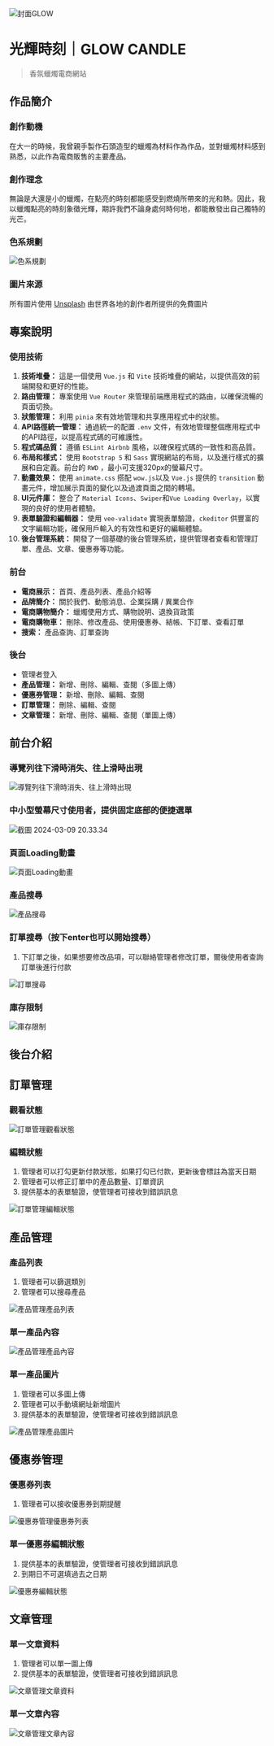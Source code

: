 ![封面GLOW](https://storage.googleapis.com/vue-course-api.appspot.com/orli-hexschool/1709994083234.png?GoogleAccessId=firebase-adminsdk-zzty7%40vue-course-api.iam.gserviceaccount.com&Expires=1742169600&Signature=LXePjMmbqjo5tPzywIn0NUyf%2Fd8SsFnL4OlfSwoSD2ZJRuZgqfjtq%2FgqzlhfdHXE12kD5w%2Fbqd6mMtjR4TUYRRpshrYwBkD7GsTk0i%2Bjozd8VsdfAvnszeOHm4qFJoKQR4jLwiou%2BVXJK6FWqXLZd2aFDsoSOa4lzr5A%2BwM7oIqK%2FfSZCYkTUi6Ma%2FBq0JKYKTr2XzLQCjheEsp%2FU0eZnPUgz8I73K%2F8dSvxfQXnot39AYq4IqTdpAh%2BC7VaVL%2Fj7VpvjoNFv4PV9LTCgjavavvh65AI0VbKID4m7UhfTD8Jmh4VsfkISbHBu7qU1sHRVsF%2Bx5mZJqQcgS321J543g%3D%3D)
# 光輝時刻｜GLOW CANDLE
> 香氛蠟燭電商網站
## 作品簡介
### 創作動機
在大一的時候，我曾親手製作石頭造型的蠟燭為材料作為作品，並對蠟燭材料感到熟悉，以此作為電商販售的主要產品。
### 創作理念
無論是大還是小的蠟燭，在點亮的時刻都能感受到燃燒所帶來的光和熱。因此，我以蠟燭點亮的時刻象徵光輝，期許我們不論身處何時何地，都能散發出自己獨特的光芒。
### 色系規劃
![色系規劃](https://storage.googleapis.com/vue-course-api.appspot.com/orli-hexschool/1709994311121.png?GoogleAccessId=firebase-adminsdk-zzty7%40vue-course-api.iam.gserviceaccount.com&Expires=1742169600&Signature=dsNHWlB51TvPvKHZRp13r9cW1%2FDgg6c%2B9qvcu%2BAoATLzQouN5oG97InyuTh6cJ3IkEnNU4bPhE%2B0fZ%2BQLCae45bvS0w1bAVPu8%2FQf79XG9WhycruN9XjuGhBzuaASxOk94J7pC6K4v57yM%2BoqbbJvbS5U158xgi0NoJyLipTF3t%2FBKgnEb2Kpl%2F6W%2Bzw0QBjMCdS%2FbUHH0R0Brd4ppG8lduiP99d15jQ1fEh6Te0FR4Sy1493jQVb8cM7ndI%2BWpwVLA81%2FZvbDF87EsIHizt4kFEkzrQWYEboTwCKek04ayuyO9ypmTMMdcEtBJUazOoI96sS4UBXHQejR2fZd7EGQ%3D%3D)
### 圖片來源
所有圖片使用 [Unsplash](https://unsplash.com/) 由世界各地的創作者所提供的免費圖片

## 專案說明
### 使用技術
1. **技術堆疊：** 
這是一個使用 `Vue.js` 和 `Vite` 技術堆疊的網站，以提供高效的前端開發和更好的性能。
2. **路由管理：** 
專案使用 `Vue Router` 來管理前端應用程式的路由，以確保流暢的頁面切換。
3. **狀態管理：** 
利用 `pinia` 來有效地管理和共享應用程式中的狀態。
4. **API路徑統一管理：** 
通過統一的配置 `.env` 文件，有效地管理整個應用程式中的API路徑，以提高程式碼的可維護性。
5. **程式碼品質：** 
遵循 `ESLint Airbnb` 風格，以確保程式碼的一致性和高品質。
6. **布局和樣式：** 
使用 `Bootstrap 5` 和 `Sass` 實現網站的布局，以及進行樣式的擴展和自定義。前台的 `RWD` ，最小可支援320px的螢幕尺寸。
7. **動畫效果：** 使用 `animate.css` 搭配 `wow.js`以及 `Vue.js` 提供的 `transition` 動畫元件，增加展示頁面的變化以及過渡頁面之間的轉場。
8. **UI元件庫：** 
整合了 `Material Icons`、`Swiper`和`Vue Loading Overlay`，以實現的良好的使用者體驗。
9. **表單驗證和編輯器：** 
使用 `vee-validate` 實現表單驗證，`ckeditor` 供豐富的文字編輯功能，確保用戶輸入的有效性和更好的編輯體驗。
10. **後台管理系統：** 
開發了一個基礎的後台管理系統，提供管理者查看和管理訂單、產品、文章、優惠券等功能。



### 前台
*  **電商展示：** 首頁、產品列表、產品介紹等
*  **品牌簡介：** 關於我們、動態消息、企業採購 / 異業合作
*  **電商購物簡介：** 蠟燭使用方式、購物說明、退換貨政策
*  **電商購物車：** 刪除、修改產品、使用優惠券、結帳、下訂單、查看訂單
*  **搜索：** 產品查詢、訂單查詢

### 後台
* 管理者登入
*  **產品管理：** 新增、刪除、編輯、查閱（多圖上傳）
*  **優惠券管理：** 新增、刪除、編輯、查閱
*  **訂單管理：** 刪除、編輯、查閱
*  **文章管理：** 新增、刪除、編輯、查閱（單圖上傳）

## 前台介紹

### 導覽列往下滑時消失、往上滑時出現
![導覽列往下滑時消失、往上滑時出現](https://i.imgur.com/rIrEIXu.gif)

### 中小型螢幕尺寸使用者，提供固定底部的便捷選單
![截圖 2024-03-09 20.33.34](https://storage.googleapis.com/vue-course-api.appspot.com/orli-hexschool/1709994827639.png?GoogleAccessId=firebase-adminsdk-zzty7%40vue-course-api.iam.gserviceaccount.com&Expires=1742169600&Signature=nV1RRtiTnB7XMYlmCevjYXquuTETBbKTUFSanE4TPJmV040l3iTNylCQUlIIhMyS3%2FDTeWYgg0AlNHR35W%2BT9ULm%2BJfXK3Gm3XXRlqGAIdYpRIYvzt3hOCg9%2B0%2FgxnXx%2BmKb2ji4s8bYhUTwgmPMMbEhRWDUZjk8blNAGpfxZtAMQ2ld6CzkxyjVELedMjg7msbPC0hyL4%2FkHgKsdvz8XvTZ1yXzgT3yAkMXkgzjjJ0P1eRQaN5AX%2F87bE88d0tP%2Bf%2B5TDW5cb%2BniD7M0sYoJIm4X%2FuEo2kkd5EmhMKlnI3KAF8JFkWiih00wnhuavq87Oaxzo1loSiKou4EfBSqfw%3D%3D)

### 頁面Loading動畫
![頁面Loading動畫](https://i.imgur.com/Xvz3RKS.gif)
### 產品搜尋
![產品搜尋](https://i.imgur.com/76NkcSY.gif)
### 訂單搜尋（按下enter也可以開始搜尋）
1. 下訂單之後，如果想要修改品項，可以聯絡管理者修改訂單，爾後使用者查詢訂單後進行付款

![訂單搜尋](https://i.imgur.com/wvRRiDU.gif)
### 庫存限制
![庫存限制](https://i.imgur.com/PFdMd5Y.gif)

## 後台介紹

## 訂單管理
### 觀看狀態
![訂單管理觀看狀態](https://storage.googleapis.com/vue-course-api.appspot.com/orli-hexschool/1710031316801.png?GoogleAccessId=firebase-adminsdk-zzty7%40vue-course-api.iam.gserviceaccount.com&Expires=1742169600&Signature=DzonSBP0YJh0gRuKcWLFpDRcQX143xAFe%2BmSNx5bkb2f2PxVKPd0gkIQejMU2R%2FfGL4g32o0KUjOlt5%2BmuoBD%2FcISc4TlsNoC%2B1fbH%2FxZJCflotcjGAaUQwPZr8HEnXm3Pe3DGgyUN6ywtS88ra80UCI3Iq%2BLkrAAVCt0ZQUnXTsM4Pu1CpIlaTEseauvhQptqETa%2FMyZJb9Ee%2Byko3henuRkBkE7ZshwqE9WzSEwRXe5qY%2FlemuB1HfGzl5j0ju97Aizg1AjZ2hR0MGi%2BTKuYABNC3OQKqtcnWg5oYvZD2cBBhI5uH5x2%2BBVB9MFKAQBTj7Zw9kYc4gitJxdAKTZQ%3D%3D)
### 編輯狀態
1. 管理者可以打勾更新付款狀態，如果打勾已付款，更新後會標註為當天日期
2. 管理者可以修正訂單中的產品數量、訂單資訊
3. 提供基本的表單驗證，使管理者可接收到錯誤訊息

![訂單管理編輯狀態](https://storage.googleapis.com/vue-course-api.appspot.com/orli-hexschool/1710031369281.png?GoogleAccessId=firebase-adminsdk-zzty7%40vue-course-api.iam.gserviceaccount.com&Expires=1742169600&Signature=aBlIjLNe18rbr0hc0tad%2Bs7wFfv3M%2FrlsO1ivcPqr%2FqssO5TbhVjiomujcVImcuK53TxFTSd%2FNH2JpVNNaJqzZRpA%2BHiGmPlsKhMRbSJGJreoIuFjzZY6B1mx6B%2FqGphOedTvJJ1hILRLNby2yxs%2FDzMqzBmx2bcMIoFJuB0GBed%2BMxDjqRukQw4WlCODI4DKMVifjAF8neJOc6kz7DgY3W4VkxCR44UgBHx61bX6dPmkGW0%2F%2F1n1b%2Bk4Nriogg9OI1AoyTW3U3W1t2QvMNV0m2ltUjYCL8xRXek7mNHqORnkA5JQDfBlEa%2BNVGIeQhDhALmzyrc%2FDplVQB%2B95WVYw%3D%3D)



## 產品管理
### 產品列表
1. 管理者可以篩選類別
2. 管理者可以搜尋產品

![產品管理產品列表](https://storage.googleapis.com/vue-course-api.appspot.com/orli-hexschool/1710031437507.png?GoogleAccessId=firebase-adminsdk-zzty7%40vue-course-api.iam.gserviceaccount.com&Expires=1742169600&Signature=QW9bcVTHgfVvtkTbHrq27T1zXtDGYOK8xrD4oqVKwNjmtyYEhOW2PQL2xhs9Pwk%2B9fojvL5xdc0L4Z33LX%2BBt4bojzRYQ2Jv11R18m9SvmWmosWC4YR7a15MHUG6aCPG4H%2BB1tSVHQbwLngXjT1v%2FQjBlIDiUIdI12c9scqkXKMKGxnfSTv9TazzUvJdtOY4ye5JfY25laA7PdYchTkV7GgXJCt8h5X7hpWjVvCzdvR5%2FBLe%2BuNVhqcGxC4GSwmYXpKm%2BAxd9cHMJVxztwBOlyClwN6LGLPrEjrPyV3VFCoArvzUKAx8tX%2BFZqKt5iAavT2Tb%2FcWKS%2BjJHesu0H63A%3D%3D)

### 單一產品內容
![產品管理產品內容](https://storage.googleapis.com/vue-course-api.appspot.com/orli-hexschool/1710031475512.png?GoogleAccessId=firebase-adminsdk-zzty7%40vue-course-api.iam.gserviceaccount.com&Expires=1742169600&Signature=gMNYFOm%2BxKcJwp3bOhUSClV%2BjuFNdpIC1KVjOAqFpuJoqtKuITUWw%2BAmEUmiTaj9wWprP0K7EpW0ZYQdAI7OkV%2Fu0%2BQ1rlj3KNl4HpFoWVVG%2FokQJNP%2FkwVk7wGiYsJEprq0%2FzEdoWj3JAHu0GrFYbDBv1i6NI6%2Bo9lcN8v8xIuAuDwLSYadfK2EAZyeFUtwBlNxYTedYSzMp%2BQuWkJ8YVZiwjupZqxuFwWdQVfxu73i2A2Y%2BkCQ%2FeBLsoEPdEfhUAlZ103FMRPkBiGpXx4Y8QnTKeeB1wZpFiqI%2B7CmhV4KzVCmHnsHpSIgQvirKr1FHsUccStO9COk%2B5dO3b7Y4Q%3D%3D)
### 單一產品圖片
1. 管理者可以多圖上傳
2. 管理者可以手動填網址新增圖片
3. 提供基本的表單驗證，使管理者可接收到錯誤訊息

![產品管理產品圖片](https://storage.googleapis.com/vue-course-api.appspot.com/orli-hexschool/1710031516806.jpg?GoogleAccessId=firebase-adminsdk-zzty7%40vue-course-api.iam.gserviceaccount.com&Expires=1742169600&Signature=o2wnjbPekIILAehEI6JStBdF7oz9HKAIQbE7%2FIJVXhzvzvrtvzeB%2BGbo9fnM8gPV1t2ME8%2BMvS5wDKNsvfprUdPlHmfnf7s0p5dz9KLY9X6d9R%2BKOdog2e1v%2FdpTtZ%2FLqyKJSdtWymMfTxMFbb34oPfp5Clu5wbYPhY5qer8tJrn52sh9wkDvKWKpoQqYJ3KynIWfNiLanTPCWOaLPI05SOKT7WfNVEHsGY7Jslh%2FY5vKYkZJKlKdPNE5nEOoNN2xFT3urItCYTTT6LAggpNSzb8e55dkrULKYLMbTdxLj%2F%2FiA0O7PxHC3iV8bvdpQIxvM%2BHbRelPo4Cj59dF1YkcQ%3D%3D)


## 優惠券管理
### 優惠券列表
1. 管理者可以接收優惠券到期提醒

![優惠券管理優惠券列表](https://storage.googleapis.com/vue-course-api.appspot.com/orli-hexschool/1710031568356.png?GoogleAccessId=firebase-adminsdk-zzty7%40vue-course-api.iam.gserviceaccount.com&Expires=1742169600&Signature=VjqlQztzM%2BsHBV2cQJQSs58zRc4K1GfrW2XvNLcQz%2B2gb%2BH782OsBKZgQSuQ%2FLsllEVur9qc%2FVzmeUiKBYB0V%2Fa5rDx6RMJT5IlOQBoeNHq1%2BuJ2DAhdctsga3GTQzgkL7%2BeaVxs4oXnooYgUGp4%2Brra2SoyBXsDAc51hVNnRxqDkVZqSQR18CiICGb8tpCtrauKWBkXKOdkwHrNHxwiZBrvpuXgtTEALxqAZbC9UU42A8m5%2Bk%2BzykfGiq%2F1MMlObTRU2pEMmvRhJFNXdnZ%2BmJqr9zDQW5Wt8Wqj0u7dsGdnQO8aE%2BeD88p9RjP%2FCEwvdyFLjLqW36qdxyD%2FPIiYEQ%3D%3D)


### 單一優惠券編輯狀態
1. 提供基本的表單驗證，使管理者可接收到錯誤訊息
2. 到期日不可選填過去之日期

![優惠券編輯狀態](https://storage.googleapis.com/vue-course-api.appspot.com/orli-hexschool/1710031607410.png?GoogleAccessId=firebase-adminsdk-zzty7%40vue-course-api.iam.gserviceaccount.com&Expires=1742169600&Signature=dftyhwxPe5b8UpeF2wXz10%2BvQq1tRBeVvFzddZkLWSjlbONnjLlKlrxDxyXSjNlo3vJ6lJJYhG%2B35FsU0yz8mK9Zl9XTABz6UCSVI5drpfUC9%2BnKYOGO1e%2B%2Fx%2BgmdX0ZYEMFG8id3ZfNl6gFocIlaAT3rRKcz2a3Qt%2F0fEkAZPJr6G40s%2Fl5FdUGjgC%2BmqtFph3%2BZsxgPlNwpzqVKXh8geNDxIoSxOxeSnBYPtZd2awgIQD3AWWRd0%2B0h1wvxEisfMoUbR9Vf%2FDdkbNUiwb4u8q2kA%2FgWZBKRi1ZYXxxBgeP6BufX8I4kmaRgkXMfE7LHG8zONMINIRP6ABvhjucpQ%3D%3D)

## 文章管理
### 單一文章資料
1. 管理者可以單一圖上傳
2. 提供基本的表單驗證，使管理者可接收到錯誤訊息

![文章管理文章資料](https://storage.googleapis.com/vue-course-api.appspot.com/orli-hexschool/1710031655211.png?GoogleAccessId=firebase-adminsdk-zzty7%40vue-course-api.iam.gserviceaccount.com&Expires=1742169600&Signature=jXHRTUFsk%2Fi3ymdy5wCpsYmuhn9eYFHufLyhwXvBNr7%2FpzYwXcSYaeGfuxkkmfX0U1bgO5OQAcd%2FIcKc4Km2mxOvmGOQMKLiKSdsGte%2FyCoAGabE5%2BycxDSKU5J%2BnUEXDhf4fCNWCtiDZejvv%2FFWGsnC7e6blWUquX%2Fq8QZdTzZT3%2BFln%2BZjLdeicpckTPb%2F0LzTWgqdFMRzFNbaRPMQOt%2F2XFJTs3J%2BxZ0G%2FarycV54M1%2BiQvhz5z3aWtF4lp5P8m0jInKpfJapI7fBKMHYcWwhspibrlSncb5e1eO7BuzTroI94V%2BjaZSjGuFY7qF824YwmWS3IzsEs3dDB8oOCg%3D%3D)

### 單一文章內容
![文章管理文章內容](https://storage.googleapis.com/vue-course-api.appspot.com/orli-hexschool/1710031683843.png?GoogleAccessId=firebase-adminsdk-zzty7%40vue-course-api.iam.gserviceaccount.com&Expires=1742169600&Signature=X29WaysCjig1%2Bp0JyXmYQekXWoxJ6MGkghew9o%2BCRK0Hhe0YMy5HNonJJ2TZyCweysKCx7NTcC8WoL%2F%2FUp3PVpmbvutNHrL5xax9kjTJf0XGllYU%2BvsW%2BdgAfp3%2FBnvbKsPx%2BaccCsQoKjokRCcuW5R1hAyUoTpcyS6fivUNijjmcrPqzmcJXpMoSsdbq%2BcHI6AECtOzQmH9XLEwKnge2WW2el1jeS9U1BGEgjxa8oDVYRtk%2BFhWWr5aqvHMz9HxoOKqekSIRUX0PKrUclpUjOglHDVOvE%2B3BN1S0zJkRkycEm52Megfa20sX2Xe2UcizqsBBJelcMaUWZ69Ce4KVg%3D%3D)
